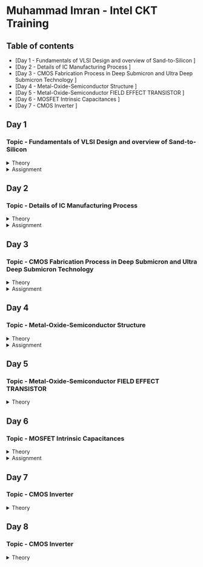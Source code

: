 # Muhammad Imran - Intel CKT Training

## Table of contents
* [Day 1 - Fundamentals of VLSI Design and overview of Sand-to-Silicon ]
* [Day 2 - Details of IC Manufacturing Process ]
* [Day 3 - CMOS Fabrication Process in Deep Submicron and Ultra Deep Submicron Technology ]
* [Day 4 - Metal-Oxide-Semiconductor Structure ]
* [Day 5 - Metal-Oxide-Semiconductor FIELD EFFECT TRANSISTOR ]
* [Day 6 - MOSFET Intrinsic Capacitances ]
* [Day 7 - CMOS Inverter ]



## Day 1
### Topic - Fundamentals of VLSI Design and overview of Sand-to-Silicon
<Details>
 <summary>Theory</summary>
 
### Theory 
**Overview of VLSI Design**
* **Packaged Chip**  
  -Packaging of silicon die with plastic case to protect the die
  * Examples types of packaging:
    * System in a package (SIP)
    * Dual in-line package (DIP)
    * Quad-flat no-leads (QFN)
    * Ball grid array (BGA)
  
  * **Die** 
    * Size is generally 1mmx1mm or 1mmx2mm
    * Made from a wafer which every single wafer consists of many die
    * **Inside the die:**  
  ![image](https://user-images.githubusercontent.com/121994033/210920544-118c0d99-ec97-4fcf-a49a-5fb883793df9.png)
      * Digital  
        Consists of Gates, Muxes, Decoders, Counters, Resistors, FSMs etc which all are made by standard cells using semi custom VLSI design flow.
      * Analog and RF
        * Consists of Clock: VCO and PLL; Voltage Ref. and Reg.: Bandgap reference, LDO, DC-DC converter; Data: PRBS generator; Amplifiers and Filters;  
          Interfaces: ADC and DAC  
        * All are made using custom VLSI flow  
      * Memory and Memory Controller  
        Consists of Static Random Access Memory (SRAM) and SRAM controller
  
  **VLSI Design Methodology**
    * **FPGA Based Design**
      * Faster prototyping and cost-effective
      * A typical FPGA chip consists,
        * Input/output buffers
        * Array of configurable logic blocks (CLBs)
        * Programmable interconnect structures
      * The programming of interconnects is accomplished by programming of RAM
      * Signal routing between the CLBs and the I/O blocks made by configurable switching matrice
    * **ASIC Design**
      * **Standard cell based design**
        * most prevalent full-custom design styles and requires development of a full-custom mask set.
        * commonly used logic cells are developed, characterized, and stored in a standard-cell library.
        * constant height for all cells in a same technology
        * can have several version for different fan-out driving capability

      * **Full custom design**
        * done without any library by designers
        * layouts, orientation, placement of transistor done by designers
        * developement cost is high
        * all analog and RF designs are full custom design
  
  **VLSI Design Quality**  
    * **Testability**  
      Design of testable chip  
    * **Yield and Manufacturability**  
      Yield: No. of tested of chips/Total no. of Chips    
      Functional Yield: Checks at lower speed  
      Parametric Yield: Checks at required speed
    * **Reliability**  
      ESD, EOS, Electromigration, Oxide breakdown, Power and ground bouncing, On-chip noise and cross-talk.
    * **Technology Upgradability**  
      Design style must be flexible to technology update so that the design can be use back with minimal cost. 
      Use advanced CAD tools to automatically generate physical layout.
  
  **Package Technology**
    -Chip designers should work closely with package designers to consider various packaging constraints, parasitic, length of bonding wire, no. of bonding pads.  
    * **Classification of Package**  
    * Pin-through-hole (PTH): holes drilled in PCB, not cost effective but soldering process in not inexpensive.
    * Surface Mount Technology (SMT): Directly soldered on the PCB, cost and space effective but expensive equipment's are needed for soldering
    * Plastic: Dominant for many years but it has the disadvantage of being permeable to environmental moisture.
    * Ceramic: Power consumption, performance and environmental requirements
![image](https://user-images.githubusercontent.com/121994033/210987021-f788bed8-7a79-4284-8db6-d7b5e91ada3b.png)

  **CAD Tools**  
  -Execute majority of the computation intensive parts of the design  
  Can be categorized into:
  * High-level synthesis
  * Logic synthesis
  * Circuit optimization
  * Layout
  * Placement and routing
  * Simulation
  * Design rules and checking
  </details>
  
 <Details>
 <summary>Assignment</summary>
 
 ### Assignment
 **RC Assignment**  
 ![image](https://user-images.githubusercontent.com/121994033/212216232-df6c4662-7c1c-49a0-ae07-ba81509ce382.png)
  </details>

## Day 2
### Topic - Details of IC Manufacturing Process
<details>
 <summary>Theory</summary>
 
### Theory 
**Analog IC Design Process**
![image](https://user-images.githubusercontent.com/121994033/211587318-48f31c1d-7a70-48c1-90a8-fa2c5472582c.png)

| Electrical Design | Physical Design | Test Design |  
| --- | --- | --- |
| process of going from the specification to a circuit solution | process of representing the electrical design in a layout consisting of many distinct geometrical rectangle at various levels | process of coordinating, planning and implementing the measurement of the analog integrated circuit performance |
| The electrical design requires active and passive device electrical models for creating the design, verifying the design and determining the robustness of the design | The physical design needs entering various geometries, follow DRC, LVS check and parasitic extraction | Types of test: Functional, Parametric, Static, Dynamic |

**Analog IC Design Process and its Relation with CAD and PDK**  
![image](https://user-images.githubusercontent.com/121994033/211595323-499f4d77-b1eb-47f9-8039-50dc1a877483.png)

**Role of Circuit Designer**  
 * Circuit Designer determine the implementation of the circuit which impact performance, power and cost
 * Design a practical circuit based on the device limits, technology constraints and physical implementations
 * Circuit designer should have very good understanding of layout design, so that in less iterations the design can be fridged.
 *  A good circuit designer should always discussed with the layout designer for better and efficient circuit design.
 
**CMOS Technology**  
 Why CMOS Technology?   
| Comparison Feature | BJT | MOSFET |  
| --- | --- | --- |
| Cut-off Frequency  | High | Less |
| Noise (at same thermal noise) | Less 1/f | More 1/f |
| DC Range of Operation | 9 decades of exponential current versus VBE | 2-3 decades of square law behaviour |
| Transconductance (Same Current) | Larger by 10X | Smaller by 10X |
| Small Signal Output Resistance | Slightly larger | Smaller for short channel |
| Switch Implementation | Poor | Good |
| Performance/Power Ratio | High | Low |
| Technology Improvement | Slower | Faster |
* Comparison made from digital viewpoint will side with CMOS. Since large volume mixed-mode technology will be driven by digital demands, CMOS is an obvious choice.  

**Categorization of the CMOS Technology**  
 * Submicron Technology: Lmin ≥ 0.35 µm
 * Deep Submicron Technology (DSM): 0.1 µm ≤ Lmin ≤ 0.35 µm
 * Ultra-Deep Submicron Technology (UDSM): Lmin ≤ 0.1 µm
 * BiCMOS Technology: Lmin = 0.5 µm
 
 **CMOS Fabrication Process**  
 Process Steps:
 <Details>
 <summary>1. Wafer formation (sand-to-silicon)</summary>  
 
  * The basic raw material used in CMOS fabs is a wafer or disk of silicon, roughly 75 mm to 300 mm (12 inch) in diameter and less than 1 mm thick.  
  * Wafers are cut from boules, cylindrical ingots of singlecrystal silicon, that have been pulled from a crucible of pure molten silicon.  
  * Controlled amounts of impurities are added to the melt to provide the crystal with the required electrical properties.  
  * A seed crystal is dipped into the melt to initiate crystal growth.  
  * The seed is gradually withdrawn vertically from the melt while simultaneously being rotated.  
  * The molten silicon attaches itself to the seed and recrystallizes as it is withdrawn.  
  * The seed withdrawal and rotation rates determine the diameter of the ingot.  
  * Growth rates vary from 30 to 180 mm/hour.
  </details>
  
  <Details>
  <summary>2. Photolithography</summary> 
  
  * The patterning is achieved by a process called photolithography.  
  * The primary method for defining areas of interest (i.e., where we want material to be present or absent) on a wafer is by the use of photoresists.
  * The wafer is coated with the photoresist and subjected to selective illumination through the photomask.
  * A photomask is constructed with chromium (chrome) covered quartz glass. A UV light source is used to expose the photoresist.
  * A developer solvent is then used to dissolve the soluble unexposed photoresist, leaving islands of insoluble exposed photoresist.
   </details>

  <Details>
  <summary>3. Well and Channel Formation</summary>
  
  * N-well process: In a n-well process, the pMOS transistors are built in a n-well and the nMOS transistor is placed in the p-type substrate.
  * P-well process: In a p-well process, the nMOS transistors are built in a p-well and the pMOS transistor is placed in the n-type substrate. p-well processes were used to optimize the pMOS transistor performance.
  * Twin-well process: Twin-well processes accompanied the emergence of n-well processes. A twinwell process allows the optimization of each transistor type.
  * Triple-well process: The triple-well process has emerged to provide good isolation between analog and digital blocks in mixed-signal chips; it is also used to isolate high-density dynamic memory from logic.
  
  ![image](https://user-images.githubusercontent.com/121994033/211602633-20172bec-59b8-4a15-a366-4ad4c3a8796e.png)

  </details>
 
  <Details>
  <summary>4. Silicon Dioxide (Sio2) Deposition</summary>
  
  * Oxidation of silicon is achieved by heating silicon wafers in an oxidizing atmosphere. The following are some common approaches:
  * Wet Oxidation: when the oxidizing atmosphere contains water vapor.  
   • The temperature is usually between 900 °C and 1000 °C.  
   • Wet oxidation is a rapid process.  
  * Dry Oxidation: when the oxidizing atmosphere is pure oxygen  
   • Temperatures are in the region of 1200 °C to achieve an acceptable growth rate.  
   • Dry oxidation forms a better quality oxide than wet oxidation.  
   • It is used to form thin, highly controlled gate oxides, while wet oxidation may be used to form thick field oxides.
   * Atomic Layer Deposition (ALD): when a thin chemical layer (material A) is attached to a surface and then a chemical (material B) is introduced to produce a thin layer of the required layer (i.e., SiO2––this can also be used for other various dielectrics and metals).
  </details>
 
  <Details>
  <summary>5. Isolation</summary>

  * Individual devices in a CMOS process need to be isolated from one another so that they do not have unexpected interactions.
  * The transistor gate consists of a thin gate oxide layer.
  * The thick oxide used to be formed by a process called Local Oxidation of Silicon (LOCOS).
  * A problem with LOCOS-based processes is the transition between thick andthin oxide, which extended some distance laterally to form a so-called bird’s beak.
  * Starting around the 0.35 µm node, shallow trench isolation (STI) was introduced to avoid the problems with LOCOS.
  * STI forms insulating trenches of SiO2 surrounding the transistors (everywhere except the active area).
  </details>
 
  <Details>
  <summary>6. Gate Oxide Creation</summary>
  
 * The next step in the process is to form the gate oxide for the transistors. As mentioned, this is most commonly in the form of silicon dioxide (SiO2).The transistor gate consists of a thin gate oxide layer
  </details>
 
  <Details>
  <summary>7. Gate and Source/Drain Formations</summary>
  
  * Grow gate oxide wherever transistors are required (area = source + drain + gate)––elsewhere there will be thick oxide or trench isolation.
  * Deposit polysilicon on chip
  * Pattern polysilicon (both gates and interconnect)
  * Etch exposed gate oxide—i.e., the area of gate oxide where transistors are required that was not covered by polysilicon; at this stage, the chip has windows down to the well or substrate wherever a source/drain diffusion is required
  * Implant pMOS and nMOS source/drain regions
  </details>

 <Details>
 <summary>8. Contacts and Metallization</summary>
 
 * Contact cuts are made to source, drain, and gate according to the contact mask. These are holes etched in the dielectric after the source/drain formation.
 * Older processes commonly use aluminum (Al) for wires, although newer ones offer copper (Cu) for lower resistance.
 * Tungsten (W) can be used as a plug to fill the contact holes (to alleviate problems of aluminum not conforming to small contacts)
 </details>
 
 <Details>
 <summary>9. Passivation</summary>
 
 * The final processing step is to add a protective glass layer called passivation or over glass that prevents the ingress of contaminants.
 * Openings in the passivation layer, called overglass cuts, allow connection to I/O pads and test probe points if needed.
  </details>
  
 <Details>
 <summary>10. Metrology</summary>
 
 * Metrology is the science of measuring. Everything that is built in a semiconductor process has to be measured to give feedback to the manufacturing process.
 </details>

 <Details>
 <summary>CMOS Fabrication Process Step</summary>
 
![image](https://user-images.githubusercontent.com/121994033/211606638-09442548-1d50-46a1-b6dc-a2dc37640412.png) 

![image](https://user-images.githubusercontent.com/121994033/211606685-6ce9beb5-fc60-4975-a36b-adfc8605e3c4.png)  
Oxidation

![image](https://user-images.githubusercontent.com/121994033/211606709-9b708948-5f18-4aec-b53e-f5b0a987c124.png)  
Photoresist

![image](https://user-images.githubusercontent.com/121994033/211606728-9685a6f3-dca2-4de5-9870-7bd12cecdb04.png)  
Masking

![image](https://user-images.githubusercontent.com/121994033/211606765-dcc83290-7a1e-4586-a2fd-a69fce1a0db6.png)  
Photoresist removal

![image](https://user-images.githubusercontent.com/121994033/211606789-158fe8dd-511b-4fd8-bff4-4bc60fe20be1.png)  
Etching

![image](https://user-images.githubusercontent.com/121994033/211606836-7e382d75-9eaf-4ccb-b09e-5ce1b6f118fe.png)  
Ion Implantation

![image](https://user-images.githubusercontent.com/121994033/211606857-dba95dca-d9bf-4ac7-ac33-9a2b2b7d2a20.png)  
N-well formation

![image](https://user-images.githubusercontent.com/121994033/211606885-772a0042-8e7c-42a3-ad1d-071cee70a168.png)  

![image](https://user-images.githubusercontent.com/121994033/211606913-8b00becf-d1bc-4170-bd52-f0ade7aabe45.png)
Deposition of polysilicon

![image](https://user-images.githubusercontent.com/121994033/211606937-0f215741-6c3d-4c33-921d-e38374ad797f.png)  
N and P diffusion

![image](https://user-images.githubusercontent.com/121994033/211606963-91355afd-0c84-4ea3-8d6f-a954133c517f.png)  
Metallization

![image](https://user-images.githubusercontent.com/121994033/211606982-57936abe-4897-4216-b96f-ffd1a1982042.png)

 </details>
</details>

 <Details>
 <summary>Assignment</summary>
 
 1. 
 ![image](https://user-images.githubusercontent.com/121994033/211699505-091d8fd1-a522-4796-919f-fae2979e742b.png)  
 
 2.  
 ![image](https://user-images.githubusercontent.com/121994033/211699558-c9130263-01b1-4fca-bf34-0a64e1cc90aa.png)

 3.
 ![image](https://user-images.githubusercontent.com/121994033/211699704-a978982e-103c-4722-b065-37a2e9571ebf.png)

 4.  
 ![image](https://user-images.githubusercontent.com/121994033/211699797-a76b0057-97a5-418d-a351-1a90c14b52bf.png)

 5.  
 ![image](https://user-images.githubusercontent.com/121994033/211699816-49bc44d3-4181-4cce-891c-b70e2a743fb5.png) 
 
 6. 
 ![image](https://user-images.githubusercontent.com/121994033/211700480-8dd103af-0c9c-4e77-838f-85688fc2224e.png)

 7. 
 ![image](https://user-images.githubusercontent.com/121994033/211720250-fd536be4-5dfa-4d2f-bf37-ffb2fd4b5e32.png)

 8. 
 ![image](https://user-images.githubusercontent.com/121994033/211720305-a83f93ce-e799-486d-97ca-9d8278397028.png)
</details>
 
## Day 3
### Topic - CMOS Fabrication Process in Deep Submicron and Ultra Deep Submicron Technology
<details>
 <summary>Theory</summary>
 
### Theory ###
 
 **Disadvatage of Submicron CMOS**  
 Isolation of the transsistor using reverse bias pn junction is limiting the transistor size and becomes impractical
 
 **Local Oxidation of Silicon (LOCOS) Isolation Process**  
   * Local Oxidation of Silicon is the traditional isolation technique used in submicron processes.
        1. A very thin layer silicon dioxide is grown on the wafer, called as pad oxide. Then a layer of silicon nitride is deposited which is used as an oxide barrier
        2. Then photolithography is done to pattern and etch the nitride and pad oxide where the thick oxide will be grown  
        3. Then by thermal oxidation process thick oxide is grown in the exposed area.  
        4. The last step is the removal of the silicon nitride layer.  
        ![image](https://user-images.githubusercontent.com/121994033/212123709-d188c4cd-5246-47e2-98ab-ef9bac0d60a5.png)   
    * The limitation of this technique is the bird’s beak effect and the surface area which is lost to this encroachment
    * The advantages of LOCOS fabrication process is simple process flow and high oxide quality because the whole LOCOS structure is thermally grown
        
 **Sallow Trench Isolation (STI) Technology**
 * Shallow trench isolation (STI) allows closer spacing of transistors by eliminating the depletion region at the surface and Bird’s beak effect due to LOCOS process.
 * Sallow Trench Isolation (STI) isolation process is the preferred isolation process for deep-submicron process because it completely avoids Bird’s beak shape characteristics.
        a. Cover the wafer with pad oxide and silicon nitride.
        b. First etch nitride and pad oxide. Next, an anisotropic etch is made in the silicon to a depth of 0.4 to 0.5 microns.
        c. Grow a thin thermal oxide layer on the trench walls
        d. A CVD dielectric film is used to fill the trench
        e. A chemical mechanical polishing (CMP) step is used to polish back the dielectric layer until the nitride is reached. The nitride acts like a CMP stop layer.
        f. Densify the dielectric material at 900°C and strip the nitride and pad oxide.
        ![image](https://user-images.githubusercontent.com/121994033/212125269-d0d9beb3-d8e9-4408-9cd4-bd2e915f50c6.png)

  * STI is more suitable for the increased density in a small area because it allows forming smaller isolation regions.
  * The disadvantage is larger number of process steps.
        
 **Deep Submicron (DSM) CMOS Technology other uses**
   In addition to the NMOS and PMOS transistor, the DSM technology provides;
   * A deep n-well that can be utilized to reduce substrate noise coupling.
   * A MOS Varactor that can be used to make voltage controlled oscillators (VCOs).
   * Different kind of resistors like:
    * Diffused and/or implanted resistors
    * Well resistors
    * Poly resistors
    * Metal Resistors  
        ![image](https://user-images.githubusercontent.com/121994033/212126223-de0b33a7-7c1c-4642-8554-01fe64f1a5c4.png)  
   * At least 6 levels of metal that can form many useful structures such as inductors, capacitors, and transmission lines.
        
   **Different Types of Capacitor in DSM CMOS Technology**  
        ![image](https://user-images.githubusercontent.com/121994033/212126490-6b055532-4a1e-49bd-b54f-7e421a1dc2fa.png)
        ![image](https://user-images.githubusercontent.com/121994033/212126623-e9b3f8fa-160e-4c1f-92bf-427f75e8e059.png)
        
   **Typical Deep Submicron (DSM) CMOS Fabrication Process**  
     Major Fabrication Steps for a DSM CMOS Process  
      1) p and n wells  
      2) Shallow trench isolation  
      3) Threshold shift and anti-punch through implants  
      4) Thin oxide and gate polysilicon  
      5) Lightly doped drains and sources  
      6) Sidewall spacer  
      7) Heavily doped drains and sources  
      8) Siliciding (Salicide and Polycide)  
      9) Bottom metal, tungsten plugs, and oxide  
      10) Higher level metals, tungsten plugs/vias, and oxide  
      11) Top level metal, vias and protective oxide   

**Summary of Deep Submicron (DSM) CMOS Fabrication Process**    
   * DSM technology typically has a minimum channel length between 0.35μm and 0.1μm  
   * DSM technology addresses the problem of excessive depletion region widths in junction isolation techniques by using shallow trench isolation  
   * DSM technology may have from 4 to 8 levels of metal  
   * Lightly doped drains and sources are a key aspect of DSM technology  
        
**Ultra Deep Submicron (UDSM) CMOS Technology**
 * Minimum length is less than 0.1 microns
 * Minimum feature size less than 100 nanometers
 * 22 nm drawn length
 * 5 nm lateral diffusion (12 nm gate length)
 * 1 nm transistor gate oxide
 * 8 layers of copper interconnect
 * Specialized processing is used to increase drive capability and maintain low off currents
        
**Advantage of UDSM CMOS Technology**
 * Digital Viewpoint:
   * Improved Ion/Ioff
   * Reduced gate capacitance
   * Higher drive current capability
   * Reduced interconnect density
   * Reduction of active power
        
 * Analog Viewpoint:
   * More levels of metal
   * Higher cutoff frequency
   * Higher capacitance density
   * Reduced junction capacitance per transconductance
   * More speed
        
**Disadvantage of UDSM CMOS Technology**
 * Analog Viewpoint:
   * Reduction in power supply resulting in reduced headroom
   * Gate leakage currents
   * Reduced small signal intrinsic gain
   * Increased nonlinearity
   * Increased noise and poorer matching
</details>

 <details>
 <summary>Assignment</summary>
  
## Assignment ##
 
 <Details>
 <summary>1. List the five basic MOS fabrication processing steps and give the purpose or function of each step.</summary>
  
**Oxidation**  
Oxidation is the process by which a layer of silicon dioxide (SiO2) is formed on the surface of the silicon wafer. The oxide grows both into as well as on the silicon surface. This oxide is used to provide insulating and passivation layers.  
**Diffusion**  
Diffusion in semiconductor material is the movement of impurity atoms at the surface of the material into the bulk of the material at temperatures in the range of 800–1400°C. The main aim of the Diffusion Process in IC Fabrication is to change the Conductivity of silicon substrate over a depth.  
**Ion implantation**  
Ion implantation is the process by which ions of a particular dopant (impurity) are accelerated by an electric field to a high velocity and physically lodge within the semiconductor material. Ion implantation doping method used in semiconductors that introduces impurities into a semiconductor wafer, enabling conductivity.  
**Deposition**   
Deposition is layering of additional material on the wafer surface. These layers may be applied at various stages during the manufacturing process in order to form a mask, to act as a new layer for further junction formation, or to form an insulating layer between two or more conductive layers.  
**Etching**  
Etching removes layers of SiO2, metals, and polysilicon, according to the desired patterns delineated by the resist. The two major methods of etching are wet chemical etching or dry chemical etching.  
</details>
 <details>
 <summary>2. What is the difference between positive and negative photoresist and how is photoresist used?</summary>
  
Positive photoresists undergo weakening when exposed to irradiation, whereas negative photoresists are strengthened. Positive photoresist is used to create a mask where patterns exist (where the photomask is opaque to UV light). Negative photoresist creates a mask where patterns do not exist (where the photomask is transparent to UV light).  
</details>
 
 <details>
 <summary>3. Sketch the approximate cross sectional view of a NMOS transistor in a p-substrate. Identify each region and identify the connections at the top surface of the integrated circuit for the source, drain, gate and bulk/substrate.</summary> 
  
 ![image](https://user-images.githubusercontent.com/121994033/212135520-fc9a087e-02ef-4531-8845-317a9ad498ff.png)
</details>
 
 <details>
 <summary>4. Consider a mask that is opaque everywhere except for a transparent circle in the center. Metal is deposited on a substrate followed by an application of negative photoresist which is patterned with the mask described. After exposure, developing, and subsequent etching, what will remain?</summary> 
  
The remain is a circle in the center
 </details>
 <details>
  <summary>5. What is the difference between submicron, deep submicron and ultra-deep submicron process?</summary>

Submicron technology typically has a channel length below 1000nm.   
DSM technology typically has a minimum channel length between 350nm to 130nm.  
UDSM technology typically has a channel length below 100nm.  
 </details>
   
 <details>
  <summary>6. What are the advantages of ultra-deep submicron process over deep submicron process.</summary>

* Improved Ion/Ioff
* Reduced gate capacitance
* Higher drive current capability
* Reduced junction capacitance per transconductance
* Higher cutoff frequency
* More speed
   </details>
   
 <details>
 <summary>7. What is the difference between LOCOS and STI process?</summary>

The STI process starts in the same way as the LOCOS process. A shallow trench is etched into the silicon substrate in STI. After underetching of the oxide pad, also a thermal oxide in the trench is grown, the so-called liner oxide. But unlike with LOCOS, the thermal oxidation process is stopped after the formation of a thin oxide layer, and the rest of the trench is filled with a deposited oxide
 </details>
 
 <details>
 <summary>8. Why for body connection a heavily doped n+ or p+ is used?</summary>
  
A heavily doped N+ or P+ diffusion is made for the metallic contact. This creates a conductive junction between the metal and the semiconductor, thus giving a good electrical contact to the bulk.
 </details>
 
 <details>
 <summary>9. What is use of silicide and poolside?</summary>

They function as interconnect between N+ or P+ diffusion to the metal later
 </details>
 
 <details>
 <summary>10. Which process steps used for control threshold voltage and punch-through effect?</summary>
  
Oxidation and Diffusion
 </details>
 
 <details>
 <summary>11. Draw a top view, front view and 3D view of a CMOS inverter and annotate the length and width of both PMOS and NMOS transistor.</summary>
  
 ![image](https://user-images.githubusercontent.com/121994033/212135567-a7b86633-5a3c-4c27-9406-7d7d03067813.png)
 </details>
 
 <details>
 <summary>12. Why sidewall spacer are used in DSM technology?</summary>

To insulate the drain and source metal contacts from the gate of the transistor.
  </details>
 
 <details>
 <summary>13. What are the advantages of Deep N-well technology over n-well technology?</summary>

The deep N well has the effect of decreasing the noise coupling through it to the substrate and giving the advantage of fully isolated NMOS devices while in n-well, capacitive coupling of noise from the well to the substrate means more noise reaches the supply.
 </details>
 
<details>
 <summary>14. What is passivation layer?</summary>

Passivation layers is a layer normally used protect the active semiconductor surface from the surrounding environment.
 </details>
 
 <details> 
 <summary>15. What is Bird’s beak in LOCOS process and what is the impact on the transistor performance?</summary>
 
A bird's beak effect is commonplace in LOCOS. As the oxide grows, the nitride mask, which is meant to block the oxide from growing everywhere, is slightly bent due to stress caused by the oxide pushing the nitride as it grows. The encroachment of field oxide in the active region reduces the area available to form a transistor and therefore it limits device scaling and device density in VLSI cuts which will limit the device performance.
 </details> 
</details>

## Day 4
### Topic - Metal-Oxide-Semiconductor Structure
<details>
 <summary>Theory</summary>
 
### Theory ###

 **Metal-Oxide-Semiconductor (MOS) Device Structure**  
 MOS structure - capacitance will change with voltage
 MOM structure - capacitance is constant
 ![image](https://user-images.githubusercontent.com/121994033/212618575-c310661a-8f0f-4429-b417-feffea0be902.png)
 ![image](https://user-images.githubusercontent.com/121994033/212618640-d0dd85a2-9bf4-42ba-b0af-9fb5ade12cc6.png)
Fabrication:  
* Oxidation: process to create SiO2 on top of Silicon.
* Metallization: process to deposit poly-silicon on top of SiO2
Device Structure:  
* Gate and substrate are different material so there is a contact potential between them. This expressed as metal to semiconductor work function (ϕms)
* Interface: between SiO2 and Silicon

 **Ideal MOS Junction or Capacitor**  
 * No charge in the device if V= 0
 * Substrate is uniformly doped
 
   * Metal-to-semiconductor work function = 0
   * Interface trapped charge = 0
   * Oxide trapped charge = 0
   * Fixed charge at the interface = 0
   * Mobile charge in the oxide = 0
   
   **Case1: Accumulation Mode of Operation**
    * Accumulation Mode (V < 0):
      * Pile of majority carrier at the interface
      * Charge at the surface directly proportional to voltage  
        ![image](https://user-images.githubusercontent.com/121994033/212622907-40b5b8f5-f0a5-40f5-bc19-bc4671a7af5c.png)
       
    **Case2: Depletion Mode of Operation**
    * Depletion Mode (0 < V < VT):
      * The semiconductor surface starts to deplete and the type of charge at the surface is –ve (due to acceptor ions) and gradually increase with the increase of voltage.  
      * The voltage at which the surface carrier concentration is exactly equal to bulk carrier concentration, is called weak inversion voltage and form this point the weak inversion started
      * Charge at the surface directly proportional to voltage
      * The voltage at which the surface concentration exactly equal to the bulk concentration, that is called threshold voltage
      * This is called inversion point and at this point depletion mode ends and strong inversion started.
      ![image](https://user-images.githubusercontent.com/121994033/212623238-88616000-a44b-42c9-b250-70356b721e67.png)  

    **Case3: Strong Inversion Mode of Operation**
    * Strong Inversion Mode (V ≥ VT):
      * At threshold voltage a channel form at the surface of the semiconductor due to inversion charges.
      * Before threshold voltage the charge comes from negatively charged ionized acceptors.
      * After threshold voltage, the more charge comes from the electrons rather than depleting the holes.
      * The extra negative charge required for the semiconductor is comes from the mobile electrons which are very close to the surface.
      ![image](https://user-images.githubusercontent.com/121994033/212623758-eb930dc1-09f9-4dd9-9511-a7bbe87abe68.png)
     
    **Summary of the MOS Operation Modes**
     Depletion Mode (V > 0):
      * Flat band voltage is 0 for ideal MOS structure
      * Flat band means flatness of conduction and valence band edges at semiconductor surface
      ![image](https://user-images.githubusercontent.com/121994033/212627683-5a411c0e-e1cb-45e1-add9-37a34a88d7ca.png)

    **Q-V Characteristics of MOS Structure**
    ![image](https://user-images.githubusercontent.com/121994033/212628086-e5391f10-b4f4-413b-aa1e-5751c654ff3f.png)

    **C-V Characteristics of MOS Structure**
    ![image](https://user-images.githubusercontent.com/121994033/212628208-1e7f8445-a13c-42d1-825c-549a7d1c323f.png)   

    **Non Ideal MOS Structure**
    Effect of fixed charge Qf
    * To cerate a zero charge on silicon a negative voltage is required to give at gate terminal.
    * By applying a negative volute at gate the surface charge at silicon will be zero.
    * Zero charge in the semiconductor corresponds to flat-band condition of a MOS junction
    ![image](https://user-images.githubusercontent.com/121994033/212628647-f9944feb-b9e2-4693-8a9a-d7d43ca5052a.png)
    ![image](https://user-images.githubusercontent.com/121994033/212628614-9537f8c8-6320-4935-8fa7-76391e8a4fcb.png)
    
    Effect of work metal-semiconductor work function difference ϕms
    * Electrons are always moves from higher energy level to lower energy level.
    * Electrons are transferred through wire. 
    * To remove the electrons from semiconductor surface we have to provide a –ve voltage to the gate.
    ![image](https://user-images.githubusercontent.com/121994033/212628929-535e5753-d822-40fe-a14d-ba16cf9c2f38.png)
    ![image](https://user-images.githubusercontent.com/121994033/212628905-7194733b-47a2-4119-8824-756b442d9adc.png)

 </details>
 
<details>
 <summary>Assignment</summary>
 
### Assignment ###


1. What are the main differences between ideal and real MOS structure? 

 - Effect of Oxide fixed charge QF and metal to semiconductor work function difference
   * There are some negative charges deposited at the surface  of the semiconductor. This negative charge at teh interface causes a band bending at the semiconductor interface without giving any voltage to the MOS structure
   * A negative voltage need to be applied at the gate terminal of the MOS structure to remove the negative charges from the surface of the semiconductor.
 
2. What are the different modes of operation in a MOS junction? 

* Accumulation
* Depletion
* Strong Inversion

3. What is the difference between weak inversion and strong inversion of a MOS junction?

	Weak inversion is when V < VT while strong inversion is when V ≥ VT
 
4. What is metal-to-semiconductor work function? 

The fermi level energy difference between metal and semiconductor

5. For a heavily n-doped poly-silicon metal and a p-substrate semiconductor, what will be the metal-to-semiconductor work function? Positive or negative?  
	
    Positive
 
6. For a heavily p-doped poly-silicon metal and a n-substrate semiconductor, what will be the metal-to-semiconductor work function? Positive or negative?  

    Negative
 
7. What is threshold voltage of a MOS junction? Express threshold voltage for a non-ideal MOS junction. 

    Threshold voltage is the voltage at which the surface concentration exactly equal to the bulk concentration 
    𝑉𝑇 = 𝑉𝑇𝑖𝑑𝑒𝑎𝑙 + 𝑉𝐹𝐵 = ϕ𝑜𝑥 + ϕ𝑠 + −𝑄𝐹/𝐶0𝑥 + φ𝑚s
 
8. If the oxide (SiO2) increases for a MOS structure, the threshold voltage will increase or decrease?   

    Threshold voltage will increase

9. Instead of a lightly doped p-substrate, if you use a heavily doped p-substrate in a MOS structure then what will be the change in threshold voltage? Will it increase or decrease?   

    The threshold voltage will increase

10. Describe, why MOS capacitance stay minimum at very high frequency and back to high value at low frequency. 
* Once the capacitance is in inversion at high frequency, mobile carriers at the interface cannot be change easily because mobile carriers are the minority carriers.
* Minority carriers are thermally generated. The majority carriers are derived from the ionized impurity, but minority carriers are obtained by thermal generation.  Therefore, it will take time to generate required number of minority carriers
* Changing the voltage very fast will not provide sufficient time for the minority carriers to be generated. Therefore, rapid change in voltage inversion majority  carrier concentration can change very quickly.


</details>

	
## Day 5
### Topic - Metal-Oxide-Semiconductor FIELD EFFECT TRANSISTOR
<details>
 <summary>Theory</summary>
 
### Theory ###

**Metal-Oxide-Semiconductor Field Effect Transistor (MOSFET)**   
   ![image](https://user-images.githubusercontent.com/121994033/213080924-ff152e2c-eb59-4bee-8ca0-487f7e4b311d.png)
	
**MOSFET Operation (N-Channel Enhancement)**  
	![image](https://user-images.githubusercontent.com/121994033/213084648-e068e88d-feea-4dda-96e4-aea6268049fc.png)

  * **Cutoff**  
    * Application: Switch    
	 	![image](https://user-images.githubusercontent.com/121994033/213081601-95c68695-c7d5-4945-b08b-7d6852604de8.png)
	
  * **Linear**  
    * Application: Switch and linear resistor    
	 	![image](https://user-images.githubusercontent.com/121994033/213082158-b8ee403e-fea3-464f-84a8-48678e22cf68.png)   
  * **Saturation**  
    * Application: Amplifier and constant current source    
	 	![image](https://user-images.githubusercontent.com/121994033/213082422-6cd9d64a-4d92-4203-9c4f-b38d532d3145.png)  

**MOSFET Operation (P-Channel Enhancement)**   
	![image](https://user-images.githubusercontent.com/121994033/213084757-28b1c008-e153-431e-bd9e-a4ee2142e96e.png)  
	![image](https://user-images.githubusercontent.com/121994033/213084875-8e6cdf15-6bf8-419a-8eb2-fb11f8d29bdc.png)   
	
ID-VGS Characteristics  
![image](https://user-images.githubusercontent.com/121994033/213100946-89a9d7ce-8d93-4f9e-a516-be4706f3ac54.png)  
* Vgs increase, ideally there is no current
* due to some weak inversion, there is some current
* after reaching Vt, Id increase drastically and increase Vds
* Changing Vds also vary the characteristics because increasing Vds will increase Id
	
ID-VGS Characteristics with Body Bias  
![image](https://user-images.githubusercontent.com/121994033/213101049-1293d7b3-838d-42ca-b272-8b7a41ed29fa.png)  
* Body should always be less than source
* If body is positive and source negative, it will be a diode and current will flow from body to source
* If there is body bias, the threshold voltage increase
* VTO- 0 body bias
	
ID-VDS Characteristics  
![image](https://user-images.githubusercontent.com/121994033/213101097-0bab6fa3-b5da-4712-857e-7de49cf03aec.png)  
* Vds<Vgs-Vt linear region
* Vds=Vgs-Vt saturation, act as constant current source ideally

	
ID-VDS Characteristics: Channel Length Modulation  
![image](https://user-images.githubusercontent.com/121994033/213101181-4762ecd0-ee9e-499b-b794-7b09a8776cd5.png)  
* Higher VDS will increase depletion region.
* channel length decrease because depletion region increase.
* Current will increase when channel length decrease 
 
	
	
 </details>

## Day 6
### Topic - MOSFET Intrinsic Capacitances

<details>
 <summary>Theory</summary>
 
### Theory ###

**MOSFET Intrinsic Capacitances**
 
**Cutoff Region**  
![image](https://user-images.githubusercontent.com/121994033/214527391-b1893799-3470-4c9f-a911-309fbb701803.png)  
* Cgso: gate-source overlap capacitance.
* Cgdo: gate-drain overlap capacitance.
* Cdb: drain-bulk reverse bias junction capacitance.
* Csb: source-bulk reverse bias junction capacitance.
* Cgb: gate-bulk oxide capacitance
* No channel relate capacitance because of no channel.
* No channel formed in cutoff	In cutoff, no channel
* depletion region formed due to bias voltage Vds
* source depletion is smaller than drain, Csb constant because the voltage does not change
* Cgso - gate to source overlap, it is constant
* Cgb - oxide capacitance, C=A/d
 
**Linear Region**
![image](https://user-images.githubusercontent.com/121994033/214527773-2912ec7f-a49a-42b9-8724-471e692354ba.png)
* Cgso: gate-source overlap capacitance.
* Cgdo: gate-drain overlap capacitance.
* Cdb: drain-bulk reverse bias junction capacitance.
* Csb: source-bulk reverse bias junction capacitance.
* Cgsch: gate-channel oxide capacitance at source side.
* Cgdch: gate-channel oxide capacitance at source side.
* Cch-b: channel-bulk capacitance
* There are additional capacitance compared to cutoff due to channel form between source and drain

**Saturation Region**  
![image](https://user-images.githubusercontent.com/121994033/214528230-01ba84ef-39e0-47d0-8c92-448ff1cd63f4.png)  
* Cgso: gate-source overlap capacitance.
* Cgdo: gate-drain overlap capacitance.
* Cdb: drain-bulk reverse bias junction capacitance.
* Csb: source-bulk reverse bias junction capacitance.
* Cgsch: gate-channel oxide capacitance at source side.
* Cch-b: channel-bulk capacitance
* Cdb change because depletion region is bigger
* There is no Cgdch due to pinch off 

</details>

 <details>
 <summary>Assignment</summary>
 
### Assignment ###
	 
 3.Vc = 0.8 – 0.5 = 0.3V  
 ![image](https://user-images.githubusercontent.com/121994033/214736304-9586e3d6-f616-44b5-8840-d433bea25dc9.png)  

 7.Vc = 0.5V  
 ![image](https://user-images.githubusercontent.com/121994033/214736329-3171631a-1ad2-44e6-a15e-19356154ded9.png)  

 11.Vc = 0V  
 ![image](https://user-images.githubusercontent.com/121994033/214736368-5a91958d-4e3f-42d6-961c-8cd3f83ea34b.png)  

 15.Vc = 1V  
 ![image](https://user-images.githubusercontent.com/121994033/214736383-42be8710-2ade-412a-900a-fd2d8cc2de2b.png)  

 19.Vc = 1.8V  
 ![image](https://user-images.githubusercontent.com/121994033/214736458-2e718615-d0ab-45bf-9bf2-95b24bd783a0.png)  
	 
 23.Vc = 0V  
 ![image](https://user-images.githubusercontent.com/121994033/214736512-c88fe903-f810-4b20-8043-278bdc67a7cf.png)  

 25.Va = 1.8 -0.5 = 1.3V  
    Vc = 1.3-0.5 = 0.8V  

 26.Va = 1.8 -0.5 = 1.3V  
    Vc = 1.8 -0.5 = 1.3V  

 27.Va = 1.8V  
    Vc = 1.8V  

 28.Va = 1.8V  
    Vc = 0V  

 29.V1 = 0.5V  
    V2 = 0.5V  
    V3 = 0.5V  
    V4 = 0.5V  

 30.V1 = 1.3V  
    V2 = 1.3V  
    V3 = 1.3V  
    V4 = 1.3V  

</details> 
	
## Day 7
### Topic - CMOS Inverter

<details>
 <summary>Theory</summary>
 
### Theory ###

**CMOS Inverter :**    
![image](https://user-images.githubusercontent.com/121994033/214999323-8f3f8a53-3e86-45dd-afd4-75a0c52d34ca.png)  
  * 1980 CMOS come to market 
  * The CMOS Inverter is the core of all digital designs
  * Analyze with respect to: 
	* Cost: Expressed by the complexity and area
	* Integrity and robustness: Expressed by the static (steady-state) behavior. Static current 
	* Performance: Determined by the dynamic (or transient) response.
	* Energy Efficiency: Set by the energy and power consumption. 

![image](https://user-images.githubusercontent.com/121994033/214999830-c491768a-f2b8-4f9c-8f37-9a6d186aa77e.png)

  * When input is HIGH, PMOS will turn off while NMOS will be on. The PMOS act likes open circuit switch while NMOS act likes a resistor
  * When input is LOW, PMOS will turn on while NMOS will turn off. The NMOS act likes open circuit switch while PMOS act likes a resistor

![image](https://user-images.githubusercontent.com/121994033/215003525-e9f2bc9a-5fc2-44e5-9e02-e5e421ad4a8b.png)  
	
Properties CMOS Inverter from Switched Level View:
  * Rail-to-rail swing: results high noise margin
  * Logic levels are independent of device sizes (ratioless)
  * In steady state there is always exist a path with a fine resistance between the output and either VDD or Ground. This results low output impedance and less sensitive to noise.
  * Input impedance of the CMOS inverter is extremely high. Theoretically, a single inverter can drive infinite number of gates
  * No direct path exit between supply and ground. Static power almost zero.
	
**Voltage transfer characteristics**
![image](https://user-images.githubusercontent.com/121994033/215004387-9cfd025a-098d-4edd-ad23-4c08849ca9f5.png)

![image](https://user-images.githubusercontent.com/121994033/215004511-bd351141-7a2b-4ad3-b815-c9cd701a3494.png)

**Noise Margin**  
![image](https://user-images.githubusercontent.com/121994033/215004541-ebecb626-1131-434a-ac77-08f8b8c799f1.png)
* How much noise the inverter can tolerate
* delta V - noise
if input 0 + noise - output is 1 : that noise is tolerable
* slope is steep, less transition region, more noise margin

**Dynamic Behavior**  
  * High performance CMOS circuit should have less propagation delay, less rise time and less fall time.
  * Propagation delay of the CMOS inverter is determined by the time it takes to charge and discharge the load capacitance CL through the PMOS and NMOS transistors   	  respectively.
  * If CL increases;
    * Propagation delay (PD) increases
    * Output rise time (Trise) increases
    * Output fall time (Tfall) increases
  * The above observation suggests that getting CL as small as possible is crucial to the realization to the high performance CMOS Circuits
  * Need to understand the major components of the load capacitance.  
![image](https://user-images.githubusercontent.com/121994033/215006101-6195294c-b735-4b74-be2c-185c3ea213b0.png)

  Intrinsic Capacitance
  * Cdbp, Cdbn : drain-bulk capacitance  
  * Cgdp, Cgdn: gate-drain overlap capacitance.  
  Wiring Capacitance  
  * Cw: Interconnect wiring capacitance  
  Fanout Capasitance  
  * Cgsp, Cgsn: source-bulk reverse bias junction capacitance.  

  * Cload = Cint + Cwiring + Cfanout
	
![image](https://user-images.githubusercontent.com/121994033/215006361-b217aef6-902a-448d-9d10-07fe0b2a3024.png)  
![image](https://user-images.githubusercontent.com/121994033/215006344-2d427c27-9a1e-435f-9aab-a9727628054d.png)

Rise Time :
  The time required for the output voltage to rise from 10% to 90% of the supply voltage.  
![image](https://user-images.githubusercontent.com/121994033/215007625-0204c3ce-bd23-4fab-b0b6-8a99db6bbf5e.png)

Fall Time :
  The time required the output voltage to fall from 90% to 10% of the supply voltage.  
![image](https://user-images.githubusercontent.com/121994033/215007705-fc28b988-1049-4ac8-bca4-1f95251e9b7c.png)

**Propagation Delay**
  * Input to output delay during the signal transition (at 50%)
  * Tplh: Propagation delay at low to high transition at output.
  * Tphl: Propagation delay at high to low transition at output.  
![image](https://user-images.githubusercontent.com/121994033/215007959-6556b541-485c-4d5e-9df5-957ba501dc2b.png)  
![image](https://user-images.githubusercontent.com/121994033/215007981-ce04ef36-1373-4319-8ccc-b7dce8276334.png)

Calculation: 
  * One way to compute propagation delay of the inverter is to integrate the capacitor charge (discharge) current.
  * 𝑡_𝑝=∫1_𝑉1^𝑉2▒〖(𝐶_𝐿 (𝑉))/(𝐼(𝑉)) 𝑑𝑉〗
    Where 𝑖=𝐶ℎ𝑎𝑟𝑔𝑒 (𝑑𝑖𝑠𝑐ℎ𝑎𝑟𝑔𝑒)  𝑐𝑢𝑟𝑟𝑒𝑛𝑡 
	𝑉=𝑉𝑜𝑙𝑡𝑎𝑔𝑒 𝑜𝑣𝑒𝑟 𝑡ℎ𝑒 𝑐𝑎𝑝𝑎𝑐𝑖𝑡𝑜𝑟
	𝑉1=𝐼𝑛𝑖𝑡𝑖𝑎𝑙 𝑣𝑜𝑙𝑡𝑎𝑔𝑒
	𝑉2=𝐹𝑖𝑛𝑎𝑙 𝑣𝑜𝑙𝑡𝑎𝑔𝑒
  * Exact computation of above equation is difficult, as both 𝐶_𝐿 (𝑉) and 𝑖(𝑉) are non-linear functions of V.
  * Deriving the propagation delay of the resulting circuit is now straight forward and is nothing more than the analysis of a first-order linear RC network
![image](https://user-images.githubusercontent.com/121994033/215008111-25937fca-6012-422f-887b-71dfbadc1d5c.png)

Propagation Delay (Tp) of a gate can be minimized in following ways 
1. Reduce C_L
  * Internal diffusion capacitance
  * Interconnect capacitance
  * Fanout capacitance
2. Increase the  W/L   ratio of transistors
  * This is most powerful and effective performance optimization tool in the hands of the designer.
  * Be careful,  W/L  ratio proportional to C_L: once intrinsic capacitance starts dominating  C_L increasing gate size does not longer help in reducing the delay.
    * Increase area (self loading)
    * Increase the fanout factor of the driving gate
3. Increase VDD
  * Delay of a gate can be modulated by modifying the supply voltage

![image](https://user-images.githubusercontent.com/121994033/215008303-662229a3-cb78-4639-a72b-dcad00263808.png)

![image](https://user-images.githubusercontent.com/121994033/215009572-e7714d2d-a08e-411f-8cea-d1b4fa678b86.png)  
![image](https://user-images.githubusercontent.com/121994033/215009583-3b73b774-8f5e-4df9-9ea8-9d8026d83b57.png)  
![image](https://user-images.githubusercontent.com/121994033/215009592-34ae9066-1d6c-4692-8643-3e6c6153ac78.png)  
![image](https://user-images.githubusercontent.com/121994033/215009631-468b5f0f-2c98-4af0-a0e4-d34140a37fee.png)  
 
![image](https://user-images.githubusercontent.com/121994033/215009649-222b4302-fcdb-4081-be8a-8fb7507edf40.png)

**Static Power Consumption**

  * The static or steady state power dissipation of a circuit is expressed as;
  * 𝑃_(𝑠𝑡𝑎𝑡.)=𝐼_(𝑠𝑡𝑎𝑡.) 𝑉_𝐷𝐷
  * Ideally, 𝐼_(𝑠𝑡𝑎𝑡.)=0 as the PMOS and NMOS devices are never on simultaneously in steady state operation.
  * But a leakage current flowing through the reverse biased diode junctions of the transistor, located between source and drain and the substrate.
  * In general the leakage currents are very small and can be ignored. However the junction currents are caused by thermally generated carriers.
  * Sub-threshold Current: Drain-to-source current even when Vgs is smaller than the threshold voltage,  
![image](https://user-images.githubusercontent.com/121994033/215009803-494e07cb-5fec-496c-a8b9-5e0577fc9bcf.png)  
	
**Power Dissipation Summary**

The total power of the CMOS inverter is expressed as the sum of the its three components:
𝑃_𝑇𝑜𝑡𝑎𝑙=𝑃_𝑑𝑦𝑛+𝑃_𝑑𝑝+𝑃_(𝑠𝑡𝑎𝑡.)
𝑃_𝑑𝑦𝑛= Dominant
𝑃_𝑑𝑝= Can be kept within bounds under the designers control
𝑃_(𝑠𝑡𝑎𝑡.)= Ignorable but significant in sub-micron and deep sub-micron technologies.  
![image](https://user-images.githubusercontent.com/121994033/215009932-8f9784f9-dc1d-41f4-ab86-447beb596e4e.png)  

</details> 


## Day 8
### Topic - CMOS Inverter

<details>
 <summary>Theory</summary>
 
### Theory ###

MOSFET Scaling 

transistor get smaller, power density stays constant, voltage and current scale downward with length

short channel effect 

two physical phenomena
	the limitation imposed on electron drift characteristics 
	the modification of Vth due to shortening of channel length
	
seven sce
	drain induced barrier lowering and punch through
	Mobility degradation or surface scattering
	velocity saturation
	impact ionization
	hot electrons
	sub-threshold conduction
	Vt roll-off
	
	DIBL- lose gate control




